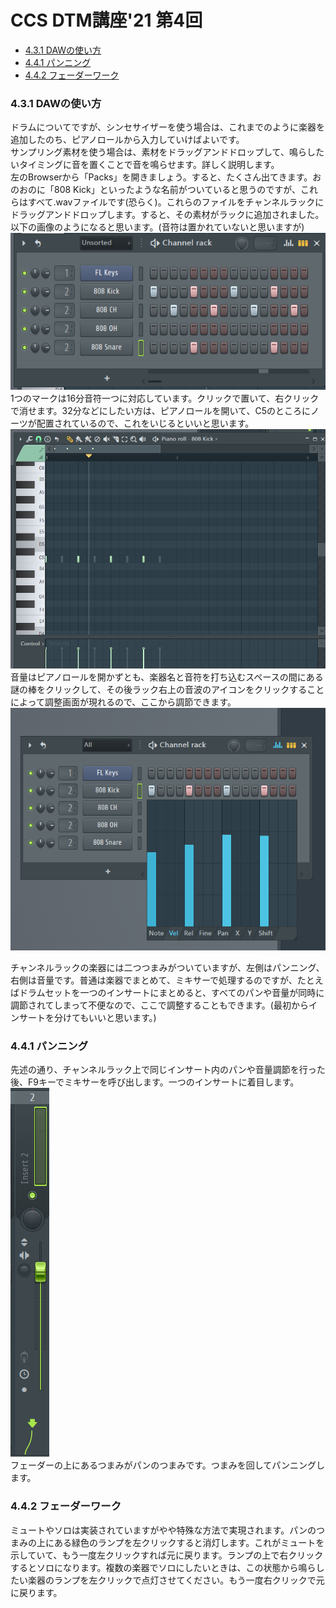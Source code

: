 <!-- omit in toc -->
# CCS DTM講座'21 第4回
<!-- omit in toc -->
* [4.3.1 DAWの使い方](#431-dawの使い方)
* [4.4.1 パンニング](#441-パンニング)
* [4.4.2 フェーダーワーク](#442-フェーダーワーク)
### 4.3.1 DAWの使い方
ドラムについてですが、シンセサイザーを使う場合は、これまでのように楽器を追加したのち、ピアノロールから入力していけばよいです。  
サンプリング素材を使う場合は、素材をドラッグアンドドロップして、鳴らしたいタイミングに音を置くことで音を鳴らせます。詳しく説明します。  
左のBrowserから「Packs」を開きましょう。すると、たくさん出てきます。おのおのに「808 Kick」といったような名前がついていると思うのですが、これらはすべて.wavファイルです(恐らく)。これらのファイルをチャンネルラックにドラッグアンドドロップします。すると、その素材がラックに追加されました。以下の画像のようになると思います。(音符は置かれていないと思いますが)
![](./images/dtm034.png)
1つのマークは16分音符一つに対応しています。クリックで置いて、右クリックで消せます。32分などにしたい方は、ピアノロールを開いて、C5のところにノーツが配置されているので、これをいじるといいと思います。  
![](./images/dtm035.png)  
音量はピアノロールを開かずとも、楽器名と音符を打ち込むスペースの間にある謎の棒をクリックして、その後ラック右上の音波のアイコンをクリックすることによって調整画面が現れるので、ここから調節できます。
![](./images/dtm036.png)

チャンネルラックの楽器には二つつまみがついていますが、左側はパンニング、右側は音量です。普通は楽器でまとめて、ミキサーで処理するのですが、たとえばドラムセットを一つのインサートにまとめると、すべてのパンや音量が同時に調節されてしまって不便なので、ここで調整することもできます。(最初からインサートを分けてもいいと思います。)
### 4.4.1 パンニング
先述の通り、チャンネルラック上で同じインサート内のパンや音量調節を行った後、F9キーでミキサーを呼び出します。一つのインサートに着目します。  
![](./images/dtm037.png)  
フェーダーの上にあるつまみがパンのつまみです。つまみを回してパンニングします。
### 4.4.2 フェーダーワーク
ミュートやソロは実装されていますがやや特殊な方法で実現されます。パンのつまみの上にある緑色のランプを左クリックすると消灯します。これがミュートを示していて、もう一度左クリックすれば元に戻ります。ランプの上で右クリックするとソロになります。複数の楽器でソロにしたいときは、この状態から鳴らしたい楽器のランプを左クリックで点灯させてください。もう一度右クリックで元に戻ります。
